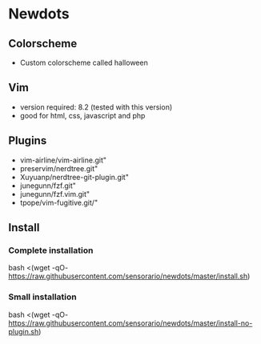 # Newdots

## Colorscheme

 - Custom colorscheme called halloween

## Vim

 - version required: 8.2 (tested with this version)
 - good for html, css, javascript and php

## Plugins

 - vim-airline/vim-airline.git"
 - preservim/nerdtree.git"
 - Xuyuanp/nerdtree-git-plugin.git"
 - junegunn/fzf.git"
 - junegunn/fzf.vim.git"
 - tpope/vim-fugitive.git/"

## Install

### Complete installation

bash <(wget -qO- https://raw.githubusercontent.com/sensorario/newdots/master/install.sh)

### Small installation

bash <(wget -qO- https://raw.githubusercontent.com/sensorario/newdots/master/install-no-plugin.sh)
